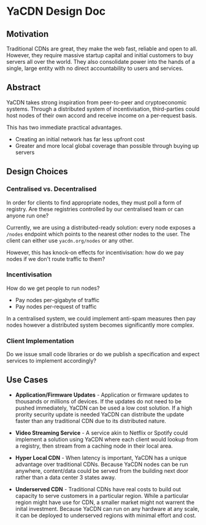# YaCDN Design Doc

## Motivation

Traditional CDNs are great, they make the web fast, reliable and open to all. However, they require massive startup capital and initial customers to buy servers all over the world. They also consolidate power into the hands of a single, large entity with no direct accountability to users and services.

## Abstract

YaCDN takes strong inspiration from peer-to-peer and cryptoeconomic systems. Through a distributed system of incentivisation, third-parties could host nodes of their own accord and receive income on a per-request basis.

This has two immediate practical advantages.

* Creating an initial network has far less upfront cost
* Greater and more local global coverage than possible through buying up servers

## Design Choices

### Centralised vs. Decentralised

In order for clients to find appropriate nodes, they must poll a form of registry. Are these registries controlled by our centralised team or can anyone run one?

Currently, we are using a distributed-ready solution: every node exposes a `/nodes` endpoint which points to the nearest other nodes to the user. The client can either use `yacdn.org/nodes` or any other.

However, this has knock-on effects for incentivisation: how do we pay nodes if we don't route traffic to them?

### Incentivisation

How do we get people to run nodes?

* Pay nodes per-gigabyte of traffic
* Pay nodes per-request of traffic

In a centralised system, we could implement anti-spam measures then pay nodes however a distributed system becomes significantly more complex.

### Client Implementation

Do we issue small code libraries or do we publish a specification and expect services to implement accordingly?

## Use Cases

* **Application/Firmware Updates** - Application or firmware updates to thousands or millions of devices. If the updates do not need to be pushed immediately, YaCDN can be used a low cost solution. If a high prority security update is needed YaCDN can distribute the update faster than any traditional CDN due to its distributed nature. 

* **Video Streaming Service** - A service akin to Netflix or Spotify could implement a solution using YaCDN where each client would lookup from a registry, then stream from a caching node in their local area.

* **Hyper Local CDN** - When latency is important, YaCDN has a unique advantage over traditional CDNs. Because YaCDN nodes can be run anywhere, content/data could be served from the building next door rather than a data center 3 states away.

* **Underserved CDN** - Traditional CDNs have real costs to build out capacity to serve customers in a particular region. While a particular region might have use for CDN, a smaller market might not warrent the inital investment. Because YaCDN can run on any hardware at any scale, it can be deployed to underserved regions with minimal effort and cost.


